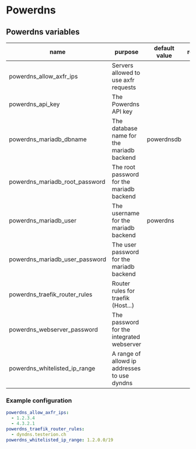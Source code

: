 # Powerdns

## Powerdns variables

| name                           | purpose                                      | default value | remark |
| ------------------------------ | -------------------------------------------- | ------------- | ------ |
| powerdns_allow_axfr_ips        | Servers allowed to use axfr requests         |               |        |
| powerdns_api_key               | The Powerdns API key                         |               |        |
| powerdns_mariadb_dbname        | The database name for the mariadb backend    | powerdnsdb    |        |
| powerdns_mariadb_root_password | The root password for the mariadb backend    |               |        |
| powerdns_mariadb_user          | The username for the mariadb backend         | powerdns      |        |
| powerdns_mariadb_user_password | The user password for the mariadb backend    |               |        |
| powerdns_traefik_router_rules  | Router rules for traefik (Host...)           |               |        |
| powerdns_webserver_password    | The password for the integrated webserver    |               |        |
| powerdns_whitelisted_ip_range  | A range of allowd ip addresses to use dyndns |               |        |

### Example configuration

```yaml
powerdns_allow_axfr_ips:
  - 1.2.3.4
  - 4.3.2.1
powerdns_traefik_router_rules:
  - dyndns.testerion.ch
powerdns_whitelisted_ip_range: 1.2.0.0/19
```
